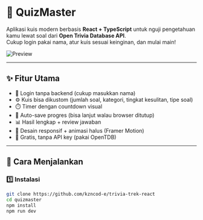 # 🧠 QuizMaster

Aplikasi kuis modern berbasis **React + TypeScript** untuk nguji pengetahuan kamu lewat soal dari **Open Trivia Database API**.  
Cukup login pakai nama, atur kuis sesuai keinginan, dan mulai main!

![Preview](https://images.unsplash.com/photo-1606326608606-aa0b62935f2b?w=1200&h=600&fit=crop)

---

## ✨ Fitur Utama

- 🎯 Login tanpa backend (cukup masukkan nama)
- ⚙️ Kuis bisa dikustom (jumlah soal, kategori, tingkat kesulitan, tipe soal)
- ⏱️ Timer dengan countdown visual
- 💾 Auto-save progres (bisa lanjut walau browser ditutup)
- 📊 Hasil lengkap + review jawaban
- 📱 Desain responsif + animasi halus (Framer Motion)
- 🔐 Gratis, tanpa API key (pakai OpenTDB)

---

## 🚀 Cara Menjalankan

### 1️⃣ Instalasi

```bash
git clone https://github.com/kzncod-e/trivia-trek-react
cd quizmaster
npm install
npm run dev
```
